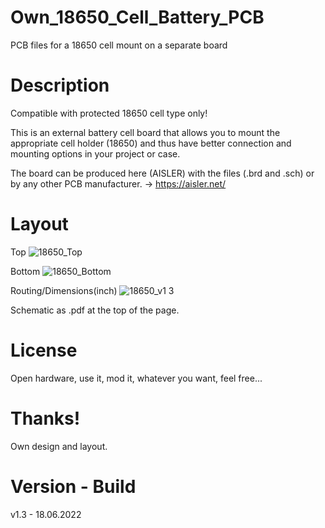 # Own_18650_Cell_Battery_PCB

PCB files for a 18650 cell mount on a separate board

# Description

Compatible with protected 18650 cell type only!

This is an external battery cell board that allows you to mount the appropriate cell holder (18650) and thus have better connection and mounting options in your project or case.

The board can be produced here (AISLER) with the files (.brd and .sch) or by any other PCB manufacturer. -> https://aisler.net/

# Layout

Top
![18650_Top](https://user-images.githubusercontent.com/88975406/174847739-8d9fd89c-231e-4f6e-afc6-af8d3f8bd7a0.png)

Bottom
![18650_Bottom](https://user-images.githubusercontent.com/88975406/174847725-4532f11c-b9bc-4ef4-8832-6e5b74bf0949.png)

Routing/Dimensions(inch)
![18650_v1 3](https://user-images.githubusercontent.com/88975406/174847699-6300d72d-897b-4ad3-952b-4c726ebb1115.png)

Schematic as .pdf at the top of the page.

# License

Open hardware, use it, mod it, whatever you want, feel free...

# Thanks!

Own design and layout.

# Version - Build

v1.3 - 18.06.2022
